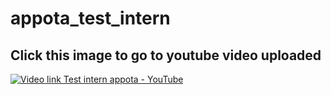 # appota_test_intern



## Click this image to go to youtube video uploaded
[![Video link Test intern appota - YouTube](https://img.youtube.com/vi/-GCWkJzWMNY/0.jpg)]([https://www.youtube.com/watch?v=-GCWkJzWMNY](https://youtu.be/-GCWkJzWMNY))

